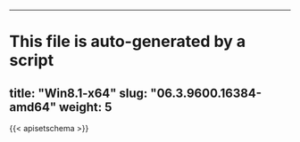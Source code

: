 
---
# This file is auto-generated by a script
title: "Win8.1-x64"
slug: "06.3.9600.16384-amd64"
weight: 5
---

{{< apisetschema >}}

